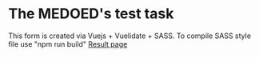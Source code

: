 # The MEDOED's test task
This form is created via Vuejs + Vuelidate + SASS.
To compile SASS style file use "npm run build"
[Result page](https://nirall.github.io/MEDOED_form/src/index.html)
